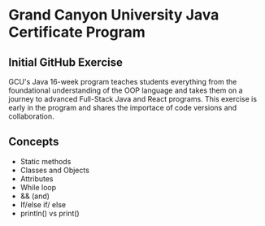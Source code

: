 # Grand Canyon University Java Certificate Program
## Initial GitHub Exercise
GCU's Java 16-week program teaches students everything from the foundational understanding of the OOP language and takes them on a journey to advanced Full-Stack Java and React programs. This exercise is early in the program and shares the importace of code versions and collaboration.

## Concepts
- Static methods
- Classes and Objects
- Attributes
- While loop
- && (and)
- If/else if/ else
- println() vs print()

